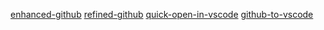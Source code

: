 [enhanced-github](https://chromewebstore.google.com/detail/enhanced-github/anlikcnbgdeidpacdbdljnabclhahhmd)
[refined-github](https://chromewebstore.google.com/detail/refined-github/hlepfoohegkhhmjieoechaddaejaokhf)
[quick-open-in-vscode](https://chromewebstore.google.com/detail/quick-open-in-vscode/cidjlkdjfmegbpphjpombbpndiklpoee)
[github-to-vscode](https://chromewebstore.google.com/detail/github-to-vscode/lcajicegcfldjbnodelkdmgajajdcgjd)
  
